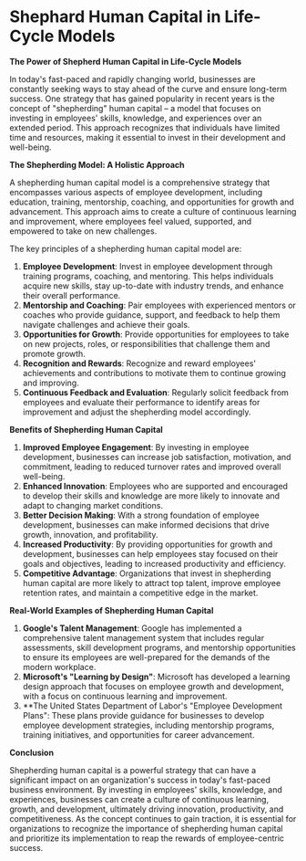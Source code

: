 # Shephard Human Capital in Life-Cycle Models

**The Power of Shepherd Human Capital in Life-Cycle Models**

In today's fast-paced and rapidly changing world, businesses are constantly seeking ways to stay ahead of the curve and ensure long-term success. One strategy that has gained popularity in recent years is the concept of "shepherding" human capital – a model that focuses on investing in employees' skills, knowledge, and experiences over an extended period. This approach recognizes that individuals have limited time and resources, making it essential to invest in their development and well-being.

**The Shepherding Model: A Holistic Approach**

A shepherding human capital model is a comprehensive strategy that encompasses various aspects of employee development, including education, training, mentorship, coaching, and opportunities for growth and advancement. This approach aims to create a culture of continuous learning and improvement, where employees feel valued, supported, and empowered to take on new challenges.

The key principles of a shepherding human capital model are:

1. **Employee Development**: Invest in employee development through training programs, coaching, and mentoring. This helps individuals acquire new skills, stay up-to-date with industry trends, and enhance their overall performance.
2. **Mentorship and Coaching**: Pair employees with experienced mentors or coaches who provide guidance, support, and feedback to help them navigate challenges and achieve their goals.
3. **Opportunities for Growth**: Provide opportunities for employees to take on new projects, roles, or responsibilities that challenge them and promote growth.
4. **Recognition and Rewards**: Recognize and reward employees' achievements and contributions to motivate them to continue growing and improving.
5. **Continuous Feedback and Evaluation**: Regularly solicit feedback from employees and evaluate their performance to identify areas for improvement and adjust the shepherding model accordingly.

**Benefits of Shepherding Human Capital**

1. **Improved Employee Engagement**: By investing in employee development, businesses can increase job satisfaction, motivation, and commitment, leading to reduced turnover rates and improved overall well-being.
2. **Enhanced Innovation**: Employees who are supported and encouraged to develop their skills and knowledge are more likely to innovate and adapt to changing market conditions.
3. **Better Decision Making**: With a strong foundation of employee development, businesses can make informed decisions that drive growth, innovation, and profitability.
4. **Increased Productivity**: By providing opportunities for growth and development, businesses can help employees stay focused on their goals and objectives, leading to increased productivity and efficiency.
5. **Competitive Advantage**: Organizations that invest in shepherding human capital are more likely to attract top talent, improve employee retention rates, and maintain a competitive edge in the market.

**Real-World Examples of Shepherding Human Capital**

1. **Google's Talent Management**: Google has implemented a comprehensive talent management system that includes regular assessments, skill development programs, and mentorship opportunities to ensure its employees are well-prepared for the demands of the modern workplace.
2. **Microsoft's "Learning by Design"**: Microsoft has developed a learning design approach that focuses on employee growth and development, with a focus on continuous learning and improvement.
3. **The United States Department of Labor's "Employee Development Plans": These plans provide guidance for businesses to develop employee development strategies, including mentorship programs, training initiatives, and opportunities for career advancement.

**Conclusion**

Shepherding human capital is a powerful strategy that can have a significant impact on an organization's success in today's fast-paced business environment. By investing in employees' skills, knowledge, and experiences, businesses can create a culture of continuous learning, growth, and development, ultimately driving innovation, productivity, and competitiveness. As the concept continues to gain traction, it is essential for organizations to recognize the importance of shepherding human capital and prioritize its implementation to reap the rewards of employee-centric success.
